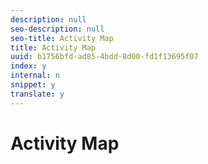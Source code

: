 ```yaml
---
description: null
seo-description: null
seo-title: Activity Map
title: Activity Map
uuid: b1756bfd-ad85-4bdd-8d00-fd1f13695f07
index: y
internal: n
snippet: y
translate: y
---
```


# Activity Map



